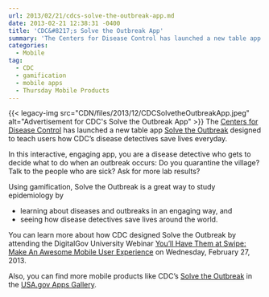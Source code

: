 ```yaml
---
url: 2013/02/21/cdcs-solve-the-outbreak-app.md
date: 2013-02-21 12:38:31 -0400
title: 'CDC&#8217;s Solve the Outbreak App'
summary: 'The Centers for Disease Control has launched a new table app Solve the Outbreak designed to teach users how CDC&#8217;s disease detectives save lives everyday. In this interactive, engaging app, you are a disease detective who gets to decide what to do when an outbreak'
categories:
  - Mobile
tag:
  - CDC
  - gamification
  - mobile apps
  - Thursday Mobile Products
---
```


{{< legacy-img src="CDN/files/2013/12/CDCSolvetheOutbreakApp.jpeg" alt="Advertisement for CDC's Solve the Outbreak App" >}} The [Centers for Disease Control](http://cdc.gov) has launched a new table app [Solve the Outbreak](https://itunes.apple.com/us/app/solve-the-outbreak/id592485067?mt=8) designed to teach users how CDC&#8217;s disease detectives save lives everyday.

In this interactive, engaging app, you are a disease detective who gets to decide what to do when an outbreak occurs: Do you quarantine the village? Talk to the people who are sick? Ask for more lab results?

Using gamification, Solve the Outbreak is a great way to study epidemiology by

  * learning about diseases and outbreaks in an engaging way, and
  * seeing how disease detectives save lives around the world.

You can learn more about how CDC designed Solve the Outbreak by attending the DigitalGov University Webinar [You’ll Have Them at Swipe: Make An Awesome Mobile User Experience](https://digitalgov.sites.usa.gov/2013/02/11/youll-have-them-at-swipe-making-an-awesome-mobile-user-experience-webinar/ "You’ll Have Them at Swipe: Making An Awesome Mobile User Experience Webinar") on Wednesday, February 27, 2013.

Also, you can find more mobile products like CDC&#8217;s [Solve the Outbreak](https://itunes.apple.com/us/app/solve-the-outbreak/id592485067?mt=8) in the [USA.gov Apps Gallery](http://apps.usa.gov/).